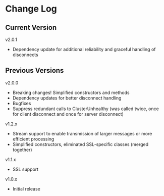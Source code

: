 # Change Log

## Current Version

v2.0.1

- Dependency update for additional reliability and graceful handling of disconnects

## Previous Versions

v2.0.0

- Breaking changes!  Simplified constructors and methods
- Dependency updates for better disconnect handling
- Bugfixes
- Suppress redundant calls to ClusterUnhealthy (was called twice, once for client disconnect and once for server disconnect)

v1.2.x

- Stream support to enable transmission of larger messages or more efficient processing
- Simplified constructors, eliminated SSL-specific classes (merged together)

v1.1.x

- SSL support

v1.0.x

- Initial release


